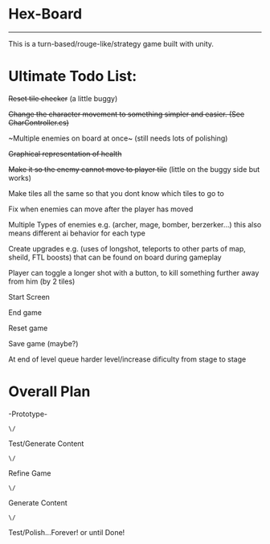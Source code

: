 **Hex-Board**
========================================================================================
__________________________________________________________________________________

This is a turn-based/rouge-like/strategy game built with unity.


**Ultimate Todo List:**
=======================================================================================
	
~~Reset tile checker~~ (a little buggy)

~~Change the character movement to something simpler and easier. (See CharController.cs)~~

~Multiple enemies on board at once~ (still needs lots of polishing)

~~Graphical representation of health~~

~~Make it so the enemy cannot move to player tile~~ (little on the buggy side but works)

Make tiles all the same so that you dont know which tiles to go to

Fix when enemies can move after the player has moved

Multiple Types of enemies e.g. (archer, mage, bomber, berzerker...) this also means different ai behavior for each type

Create upgrades e.g. (uses of longshot, teleports to other parts of map, sheild, FTL boosts) that can be found on board during gameplay

Player can toggle a longer shot with a button, to kill something further away from him (by 2 tiles)

Start Screen

End game

Reset game

Save game (maybe?)

At end of level queue harder level/increase dificulty from stage to stage


**Overall Plan**
==================================================================================

-Prototype-
 
 	\/

Test/Generate Content
  
  	\/
   
Refine Game

	\/
   
Generate Content

	\/
   
Test/Polish...Forever! or until Done!
 	 

